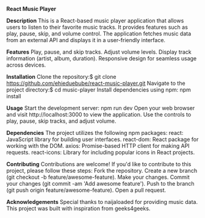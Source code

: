 **React Music Player**

**Description**
This is a React-based music player application that allows users to listen to their favorite music tracks. It provides features such as play, pause, skip, and volume control. The application fetches music data from an external API and displays it in a user-friendly interface.

**Features**
Play, pause, and skip tracks.
Adjust volume levels.
Display track information (artist, album, duration).
Responsive design for seamless usage across devices.

**Installation**
Clone the repository:$ git clone https://github.com/ehieduebube/react-music-player.git
Navigate to the project directory:$ cd music-player
Install dependencies using npm: npm install

**Usage**
Start the development server:  npm run dev
Open your web browser and visit http://localhost:3000 to view the application.
Use the controls to play, pause, skip tracks, and adjust volume.

**Dependencies**
The project utilizes the following npm packages:
react: JavaScript library for building user interfaces.
react-dom: React package for working with the DOM.
axios: Promise-based HTTP client for making API requests.
react-icons: Library for including popular icons in React projects.

**Contributing**
Contributions are welcome! If you'd like to contribute to this project, please follow these steps:
Fork the repository.
Create a new branch (git checkout -b feature/awesome-feature).
Make your changes.
Commit your changes (git commit -am 'Add awesome feature').
Push to the branch (git push origin feature/awesome-feature).
Open a pull request.

**Acknowledgements**
Special thanks to naijaloaded for providing music data.
This project was built with inspiration from geeks4geeks.
